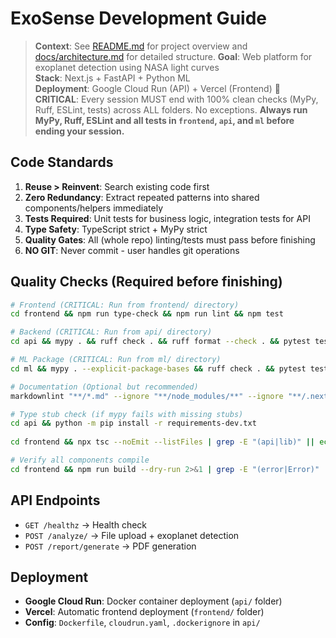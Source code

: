 # ExoSense Development Guide

> **Context**: See [README.md](./README.md) for project overview and [docs/architecture.md](./docs/architecture.md) for detailed structure.
> **Goal**: Web platform for exoplanet detection using NASA light curves  
> **Stack**: Next.js + FastAPI + Python ML  
> **Deployment**: Google Cloud Run (API) + Vercel (Frontend)
> **🚨 CRITICAL**: Every session MUST end with 100% clean checks (MyPy, Ruff, ESLint, tests) across ALL folders. No exceptions.
> **Always run MyPy, Ruff, ESLint and all tests in `frontend`, `api`, and `ml` before ending your session.**

## Code Standards

1. **Reuse > Reinvent**: Search existing code first
2. **Zero Redundancy**: Extract repeated patterns into shared components/helpers immediately
3. **Tests Required**: Unit tests for business logic, integration tests for API
4. **Type Safety**: TypeScript strict + MyPy strict
5. **Quality Gates**: All (whole repo) linting/tests must pass before finishing
6. **NO GIT**: Never commit - user handles git operations

## Quality Checks (Required before finishing)

```bash
# Frontend (CRITICAL: Run from frontend/ directory)
cd frontend && npm run type-check && npm run lint && npm test

# Backend (CRITICAL: Run from api/ directory)
cd api && mypy . && ruff check . && ruff format --check . && pytest tests/ -v

# ML Package (CRITICAL: Run from ml/ directory)
cd ml && mypy . --explicit-package-bases && ruff check . && pytest tests/ -v

# Documentation (Optional but recommended)
markdownlint "**/*.md" --ignore "**/node_modules/**" --ignore "**/.next/**"

# Type stub check (if mypy fails with missing stubs)
cd api && python -m pip install -r requirements-dev.txt
 
cd frontend && npx tsc --noEmit --listFiles | grep -E "(api|lib)" || echo "Check imports!"

# Verify all components compile
cd frontend && npm run build --dry-run 2>&1 | grep -E "(error|Error)" || echo "Build OK"
```

## API Endpoints

- `GET /healthz` → Health check
- `POST /analyze/` → File upload + exoplanet detection  
- `POST /report/generate` → PDF generation

## Deployment

- **Google Cloud Run**: Docker container deployment (`api/` folder)
- **Vercel**: Automatic frontend deployment (`frontend/` folder)
- **Config**: `Dockerfile`, `cloudrun.yaml`, `.dockerignore` in `api/`

